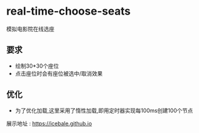 # real-time-choose-seats
模拟电影院在线选座

## 要求
* 绘制30*30个座位
* 点击座位时会有座位被选中/取消效果

## 优化
* 为了优化加载,这里采用了惰性加载,即用定时器实现每100ms创建100个节点

展示地址 : https://icebale.github.io
